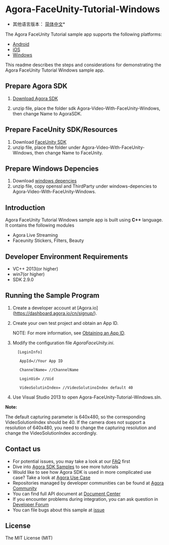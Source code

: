 # Agora-FaceUnity-Tutorial-Windows

* 其他语言版本： [简体中文](README.zh.md)*

The Agora FaceUnity Tutorial sample app supports the following platforms: 

* [Android](https://github.com/AgoraIO-Community/Agora-Video-With-FaceUnity-Android)
* [iOS](https://github.com/AgoraIO-Community/Agora-Video-With-FaceUnity-IOS)
* [Windows](https://github.com/AgoraIO-Community/Agora-Video-With-FaceUnity-Windows)

This readme describes the steps and considerations for demonstrating the Agora FaceUnity Tutorial Windows sample app.

## Prepare Agora SDK
1. [Download Agora SDK](https://download.agora.io/sdk/release/Agora_Native_SDK_for_Windows(x86)_v3_0_0_FULL.zip)

2. unzip file, place the folder sdk Agora-Video-With-FaceUnity-Windows, then change Name to AgoraSDK.

## Prepare FaceUnity SDK/Resources
1. Download [FaceUnity SDK](https://github.com/AgoraIO/FaceUnityLegacy/releases/download/6.6.0/FaceUnitySDK-Windows.zip)
2. unzip file, place the folder under Agora-Video-With-FaceUnity-Windows, then change Name to FaceUnity.

## Prepare Windows Depencies
1. Download [windows depencies](https://github.com/AgoraIO/FaceUnityLegacy/releases/download/6.6.0/windows-depencies.zip)
2. unzip file, copy openssl and ThirdParty under windows-depencies to   Agora-Video-With-FaceUnity-Windows.

## Introduction

Agora FaceUnity Tutorial Windows sample app is built using **C++** language. It contains the following modules

- Agora Live Streaming
- Faceunity Stickers, Filters, Beauty

## Developer Environment Requirements
* VC++ 2013(or higher)
* win7(or higher)
* SDK 2.9.0

## Running the Sample Program

1. Create a developer account at [Agora.io] (https://dashboard.agora.io/cn/signup/).
2. Create your own test project and obtain an App ID.
   
   NOTE: For more information, see [Obtaining an App ID](https://docs.agora.io/en/2.2/addons/Signaling/Agora%20Basics/key_signaling?platform=All%20Platforms). 
   
3. Modify the configuration file *AgoraFaceUnity.ini*.

         [LoginInfo]

          AppId=//Your App ID
 
          ChannelName= //ChannelName

          LoginUid= //Uid

          VideoSolutinIndex= //VideoSolutinoIndex default 40

4. Use Visual Studio 2013 to open Agora-FaceUnity-Tutorial-Windows.sln. 

**Note:**

 The default capturing parameter is 640x480, so the corresponding VideoSolutionIndex should be 40. If the camera does not support a resolution of 640x480, you need to change the capturing resolution and change the VideoSolutionIndex accordingly.

## Contact us

- For potential issues, you may take a look at our [FAQ](https://docs.agora.io/en/faq) first
- Dive into [Agora SDK Samples](https://github.com/AgoraIO) to see more tutorials
- Would like to see how Agora SDK is used in more complicated use case? Take a look at [Agora Use Case](https://github.com/AgoraIO-usecase)
- Repositories managed by developer communities can be found at [Agora Community](https://github.com/AgoraIO-Community)
- You can find full API document at [Document Center](https://docs.agora.io/en/)
- If you encounter problems during integration, you can ask question in [Developer Forum](https://stackoverflow.com/questions/tagged/agora.io)
- You can file bugs about this sample at [issue](https://github.com/AgoraIO/Agora-with-QT/issues)

## License

The MIT License (MIT)


